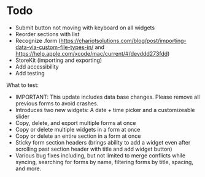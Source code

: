 #  Todo

- Submit button not moving with keyboard on all widgets
- Reorder sections with list
- Recognize .form (https://chariotsolutions.com/blog/post/importing-data-via-custom-file-types-in/ and https://help.apple.com/xcode/mac/current/#/devddd273fdd)
- StoreKit (importing and exporting)
- Add accessibility
- Add testing

What to test:
- IMPORTANT: This update includes data base changes. Please remove all previous forms to avoid crashes. 
- Introduces two new widgets: A date + time picker and a customizeable slider
- Copy, delete, and export multiple forms at once
- Copy or delete multiple widgets in a form at once
- Copy or delete an entire section in a form at once
- Sticky form section headers (brings ability to add a widget even after scrolling past section header with title and add widget button)
- Various bug fixes including, but not limited to merge conflicts while syncing, searching for forms by name, filtering forms by title, spacing, and more.
